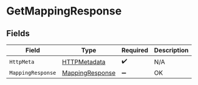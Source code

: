 # GetMappingResponse


## Fields

| Field                                                         | Type                                                          | Required                                                      | Description                                                   |
| ------------------------------------------------------------- | ------------------------------------------------------------- | ------------------------------------------------------------- | ------------------------------------------------------------- |
| `HttpMeta`                                                    | [HTTPMetadata](../../Models/Components/HTTPMetadata.md)       | :heavy_check_mark:                                            | N/A                                                           |
| `MappingResponse`                                             | [MappingResponse](../../Models/Components/MappingResponse.md) | :heavy_minus_sign:                                            | OK                                                            |